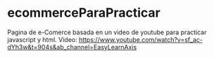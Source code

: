 # ecommerceParaPracticar
Pagina de e-Comerce basada en un video de youtube para practicar javascript y html.
Video: https://www.youtube.com/watch?v=sf_ac-dYh3w&t=904s&ab_channel=EasyLearnAxis
